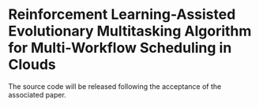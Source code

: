 # Reinforcement Learning-Assisted Evolutionary Multitasking Algorithm for Multi-Workflow Scheduling in Clouds
The source code will be released following the acceptance of the associated paper.
